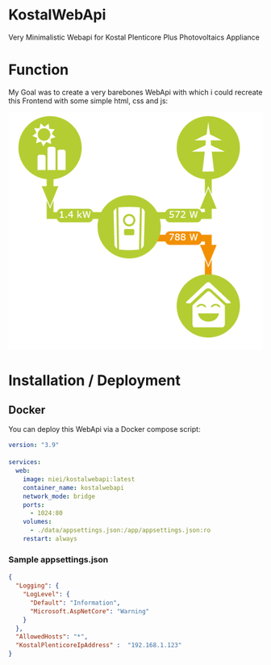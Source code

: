 # KostalWebApi
Very Minimalistic Webapi for Kostal Plenticore Plus Photovoltaics Appliance

# Function

My Goal was to create a very barebones WebApi with which i could recreate this Frontend with some simple html, css and js:

![Ugly Frontend](img/ugly_frontend.png)

# Installation / Deployment

## Docker
You can deploy this WebApi via a Docker compose script:
```yaml
version: "3.9"

services:
  web:
    image: niei/kostalwebapi:latest
    container_name: kostalwebapi
    network_mode: bridge
    ports:
      - 1024:80
    volumes:
      - ./data/appsettings.json:/app/appsettings.json:ro
    restart: always
```
### Sample appsettings.json
```json
{
  "Logging": {
    "LogLevel": {
      "Default": "Information",
      "Microsoft.AspNetCore": "Warning"
    }
  },
  "AllowedHosts": "*",
  "KostalPlenticoreIpAddress" :  "192.168.1.123"
}
```
